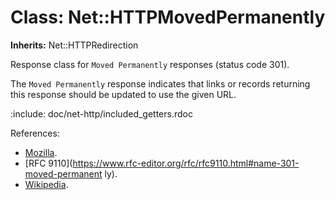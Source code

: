 # Class: Net::HTTPMovedPermanently
**Inherits:** Net::HTTPRedirection
    

Response class for `Moved Permanently` responses (status code 301).

The `Moved Permanently` response indicates that links or records returning
this response should be updated to use the given URL.

:include: doc/net-http/included_getters.rdoc

References:

*   [Mozilla](https://developer.mozilla.org/en-US/docs/Web/HTTP/Status/301).
*   [RFC
    9110](https://www.rfc-editor.org/rfc/rfc9110.html#name-301-moved-permanent
    ly).
*   [Wikipedia](https://en.wikipedia.org/wiki/List_of_HTTP_status_codes#301).



